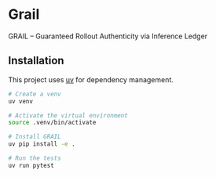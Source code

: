 # Grail

GRAIL – Guaranteed Rollout Authenticity via Inference Ledger

## Installation

This project uses [uv](https://github.com/astral-sh/uv) for dependency management.

```bash
# Create a venv
uv venv

# Activate the virtual environment
source .venv/bin/activate

# Install GRAIL
uv pip install -e .

# Run the tests
uv run pytest
```

